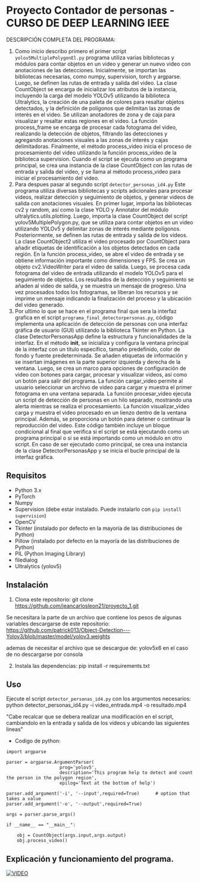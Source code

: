 # Proyecto Contador de personas - CURSO DE DEEP LEARNING IEEE
DESCRIPCIÓN COMPLETA DEL PROGRAMA:
1. Como inicio describo primero el primer script `yolov5MultiplePolygonEl.py` programa utiliza varias bibliotecas y módulos para contar objetos en un video y generar un nuevo video con anotaciones de las detecciones. Inicialmente, se importan las bibliotecas necesarias, como numpy, supervision, torch y argparse. Luego, se definen las rutas de entrada y salida del video. La clase CountObject se encarga de inicializar los atributos de la instancia, incluyendo la carga del modelo YOLOv5 utilizando la biblioteca Ultralytics, la creación de una paleta de colores para resaltar objetos detectados, y la definición de polígonos que delimitan las zonas de interés en el video. Se utilizan anotadores de zona y de caja para visualizar y resaltar estas regiones en el video. La función process_frame se encarga de procesar cada fotograma del video, realizando la detección de objetos, filtrando las detecciones y agregando anotaciones visuales a las zonas de interés y cajas delimitadoras. Finalmente, el método process_video inicia el proceso de procesamiento del video utilizando la función process_video de la biblioteca supervision. Cuando el script se ejecuta como un programa principal, se crea una instancia de la clase CountObject con las rutas de entrada y salida del video, y se llama al método process_video para iniciar el procesamiento del video.
2. Para despues pasar al segundo script `detector_personas_id4.py` Este programa utiliza diversas bibliotecas y scripts adicionales para procesar videos, realizar detección y seguimiento de objetos, y generar videos de salida con anotaciones visuales. En primer lugar, importa las bibliotecas cv2 y random, así como la clase YOLO y Annotator del módulo ultralytics.utils.plotting. Luego, importa la clase CountObject del script yolov5MultiplePolygon.py, que se utiliza para contar objetos en un video utilizando YOLOv5 y delimitar zonas de interés mediante polígonos. Posteriormente, se definen las rutas de entrada y salida de los videos. La clase CountObject2 utiliza el video procesado por CountObject para añadir etiquetas de identificación a los objetos detectados en cada región. En la función process_video, se abre el video de entrada y se obtiene información importante como dimensiones y FPS. Se crea un objeto cv2.VideoWriter para el video de salida. Luego, se procesa cada fotograma del video de entrada utilizando el modelo YOLOv5 para el seguimiento de objetos. Los resultados de la detección y seguimiento se añaden al video de salida, y se muestra un mensaje de progreso. Una vez procesados todos los fotogramas, se liberan los recursos y se imprime un mensaje indicando la finalización del proceso y la ubicación del video generado.
3. Por ultimo lo que se hace en el programa final que sera la interfaz grafica en el script `programa_final_detectorpersonas.py`, código implementa una aplicación de detección de personas con una interfaz gráfica de usuario (GUI) utilizando la biblioteca Tkinter en Python. La clase DetectorPersonasApp define la estructura y funcionalidades de la interfaz. En el método __init__, se inicializa y configura la ventana principal de la interfaz con un título específico, tamaño predefinido, color de fondo y fuente predeterminada. Se añaden etiquetas de información y se insertan imágenes en la parte superior izquierda y derecha de la ventana. Luego, se crea un marco para opciones de configuración de video con botones para cargar, procesar y visualizar videos, así como un botón para salir del programa. La función cargar_video permite al usuario seleccionar un archivo de video para cargar y muestra el primer fotograma en una ventana separada. La función procesar_video ejecuta un script de detección de personas en un hilo separado, mostrando una alerta mientras se realiza el procesamiento. La función visualizar_video carga y muestra el video procesado en un lienzo dentro de la ventana principal. Además, se proporciona un botón para detener o continuar la reproducción del video. Este código también incluye un bloque condicional al final que verifica si el script se está ejecutando como un programa principal o si se está importando como un módulo en otro script. En caso de ser ejecutado como principal, se crea una instancia de la clase DetectorPersonasApp y se inicia el bucle principal de la interfaz gráfica.

## Requisitos

- Python 3.x
- PyTorch
- Numpy
- Supervision (debe estar instalado. Puede instalarlo con `pip install supervision`)
- OpenCV
- Tkinter (instalado por defecto en la mayoría de las distribuciones de Python)
- Pillow (instalado por defecto en la mayoría de las distribuciones de Python)
- PIL (Python Imaging Library)
- filedialog
- Ultralytics (yolov5)

## Instalación

1. Clona este repositorio:
git clone https://github.com/jeancarlosleon21/proyecto_1.git

Se necesitara la parte de un archivo que contiene los pesos de algunas variables descargarse de este repositorio:
https://github.com/patrick013/Object-Detection---Yolov3/blob/master/model/yolov3.weights

ademas de necesitar el archivo que se descargue de:
yolov5x6 en el caso de no descargarse por consola


2. Instala las dependencias:
pip install -r requirements.txt


## Uso
Ejecute el script `detector_personas_id4.py` con los argumentos necesarios:
python detector_personas_id4.py -i video_entrada.mp4 -o resultado.mp4

"Cabe recalcar que se debera realizar una modificación en el script, cambiandolo en la entrada y salida de los videos y ubicando las siguientes lineas"
- Codigo de python:

```
import argparse

parser = argparse.ArgumentParser(
                    prog='yolov5',
                    description='This program help to detect and count the person in the polygon region',
                    epilog='Text at the bottom of help')

parser.add_argument('-i', '--input',required=True)      # option that takes a value
parser.add_argument('-o', '--output',required=True)

args = parser.parse_args()

if __name__ == "__main__":

    obj = CountObject(args.input,args.output)
    obj.process_video()
```

## Explicación y funcionamiento del programa.

[![VIDEO](https://)](https://youtu.be/j6s20xbPs9g)
